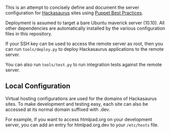 This is an attempt to concisely define and document the server configuration for [Hackasaurus][] sites using [Puppet Best Practices][].

Deployment is assumed to target a bare Ubuntu maverick server (10.10). All other dependencies are automatically installed by the various configuration files in this repository.

If your SSH key can be used to access the remote server as root, then you can run `tools/deploy.py` to deploy Hackasaurus applications to the remote server.

You can also run `tools/test.py` to run integration tests against the remote server.

## Local Configuration ##

Virtual hosting configurations are used for the domains of Hackasaurus sites. To make development and testing easy, each site can also be accessed at its normal domain suffixed with .dev.

For example, if you want to access htmlpad.org on your development server, you can add an entry for htmlpad.org.dev to your `/etc/hosts` file.

  [Hackasaurus]: http://hackasaurus.org
  [Puppet Best Practices]: http://projects.puppetlabs.com/projects/puppet/wiki/Puppet_Best_Practice
